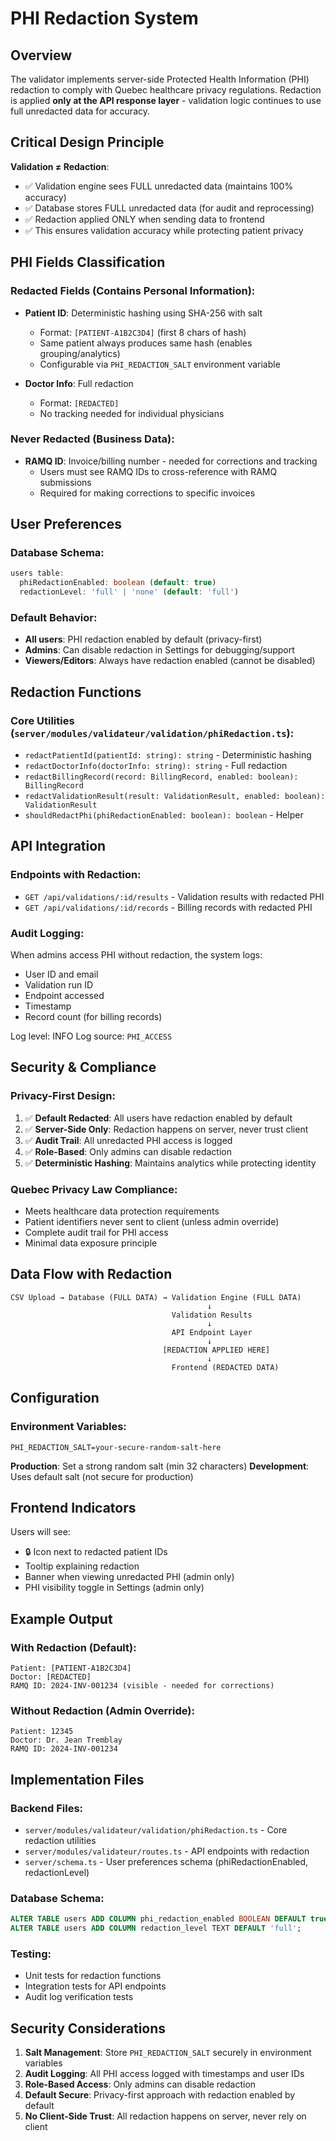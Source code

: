 # PHI Redaction System

## Overview
The validator implements server-side Protected Health Information (PHI) redaction to comply with Quebec healthcare privacy regulations. Redaction is applied **only at the API response layer** - validation logic continues to use full unredacted data for accuracy.

## Critical Design Principle
**Validation ≠ Redaction**:
- ✅ Validation engine sees FULL unredacted data (maintains 100% accuracy)
- ✅ Database stores FULL unredacted data (for audit and reprocessing)
- ✅ Redaction applied ONLY when sending data to frontend
- ✅ This ensures validation accuracy while protecting patient privacy

## PHI Fields Classification

### Redacted Fields (Contains Personal Information):
- **Patient ID**: Deterministic hashing using SHA-256 with salt
  - Format: `[PATIENT-A1B2C3D4]` (first 8 chars of hash)
  - Same patient always produces same hash (enables grouping/analytics)
  - Configurable via `PHI_REDACTION_SALT` environment variable

- **Doctor Info**: Full redaction
  - Format: `[REDACTED]`
  - No tracking needed for individual physicians

### Never Redacted (Business Data):
- **RAMQ ID**: Invoice/billing number - needed for corrections and tracking
  - Users must see RAMQ IDs to cross-reference with RAMQ submissions
  - Required for making corrections to specific invoices

## User Preferences

### Database Schema:
```typescript
users table:
  phiRedactionEnabled: boolean (default: true)
  redactionLevel: 'full' | 'none' (default: 'full')
```

### Default Behavior:
- **All users**: PHI redaction enabled by default (privacy-first)
- **Admins**: Can disable redaction in Settings for debugging/support
- **Viewers/Editors**: Always have redaction enabled (cannot be disabled)

## Redaction Functions

### Core Utilities (`server/modules/validateur/validation/phiRedaction.ts`):
- `redactPatientId(patientId: string): string` - Deterministic hashing
- `redactDoctorInfo(doctorInfo: string): string` - Full redaction
- `redactBillingRecord(record: BillingRecord, enabled: boolean): BillingRecord`
- `redactValidationResult(result: ValidationResult, enabled: boolean): ValidationResult`
- `shouldRedactPhi(phiRedactionEnabled: boolean): boolean` - Helper

## API Integration

### Endpoints with Redaction:
- `GET /api/validations/:id/results` - Validation results with redacted PHI
- `GET /api/validations/:id/records` - Billing records with redacted PHI

### Audit Logging:
When admins access PHI without redaction, the system logs:
- User ID and email
- Validation run ID
- Endpoint accessed
- Timestamp
- Record count (for billing records)

Log level: INFO
Log source: `PHI_ACCESS`

## Security & Compliance

### Privacy-First Design:
1. ✅ **Default Redacted**: All users have redaction enabled by default
2. ✅ **Server-Side Only**: Redaction happens on server, never trust client
3. ✅ **Audit Trail**: All unredacted PHI access is logged
4. ✅ **Role-Based**: Only admins can disable redaction
5. ✅ **Deterministic Hashing**: Maintains analytics while protecting identity

### Quebec Privacy Law Compliance:
- Meets healthcare data protection requirements
- Patient identifiers never sent to client (unless admin override)
- Complete audit trail for PHI access
- Minimal data exposure principle

## Data Flow with Redaction

```
CSV Upload → Database (FULL DATA) → Validation Engine (FULL DATA)
                                            ↓
                                    Validation Results
                                            ↓
                                    API Endpoint Layer
                                            ↓
                                  [REDACTION APPLIED HERE]
                                            ↓
                                    Frontend (REDACTED DATA)
```

## Configuration

### Environment Variables:
```env
PHI_REDACTION_SALT=your-secure-random-salt-here
```

**Production**: Set a strong random salt (min 32 characters)
**Development**: Uses default salt (not secure for production)

## Frontend Indicators

Users will see:
- 🔒 Icon next to redacted patient IDs
- Tooltip explaining redaction
- Banner when viewing unredacted PHI (admin only)
- PHI visibility toggle in Settings (admin only)

## Example Output

### With Redaction (Default):
```
Patient: [PATIENT-A1B2C3D4]
Doctor: [REDACTED]
RAMQ ID: 2024-INV-001234 (visible - needed for corrections)
```

### Without Redaction (Admin Override):
```
Patient: 12345
Doctor: Dr. Jean Tremblay
RAMQ ID: 2024-INV-001234
```

## Implementation Files

### Backend Files:
- `server/modules/validateur/validation/phiRedaction.ts` - Core redaction utilities
- `server/modules/validateur/routes.ts` - API endpoints with redaction
- `server/schema.ts` - User preferences schema (phiRedactionEnabled, redactionLevel)

### Database Schema:
```sql
ALTER TABLE users ADD COLUMN phi_redaction_enabled BOOLEAN DEFAULT true;
ALTER TABLE users ADD COLUMN redaction_level TEXT DEFAULT 'full';
```

### Testing:
- Unit tests for redaction functions
- Integration tests for API endpoints
- Audit log verification tests

## Security Considerations

1. **Salt Management**: Store `PHI_REDACTION_SALT` securely in environment variables
2. **Audit Logging**: All PHI access logged with timestamps and user IDs
3. **Role-Based Access**: Only admins can disable redaction
4. **Default Secure**: Privacy-first approach with redaction enabled by default
5. **No Client-Side Trust**: All redaction happens on server, never rely on client

